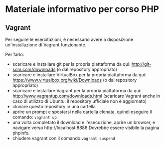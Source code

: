 # Materiale informativo per corso PHP

## Vagrant

Per seguire le esercitazioni, è necessario avere a disposizione un'installazione di Vagrant funzionante. 

Per farlo:
- scaricare e installare git per la propria piattaforma da qui: http://git-scm.com/downloads (o dal repository appropriato)
- scaricare e installare VirtualBox per la propria piattaforma da qui: https://www.virtualbox.org/wiki/Downloads (o dal repository appropriato)
- scaricare e installare Vagrant per la propria piattaforma da qui: http://www.vagrantup.com/downloads.html (scaricare Vagrant anche in caso di utilizzo di Ubuntu: il repository ufficiale non è aggiornato)
- clonare questo repository in una cartella
- aprire un prompt e spostarsi nella cartella clonata, quindi eseguire il comando: `vagrant up`
- una volta completato il download e l'esecuzione, aprire un browser, e navigare verso http://localhost:8888 Dovrebbe essere visibile la pagina phpinfo.
- chiudere vagrant con il comando `vagrant suspend`

